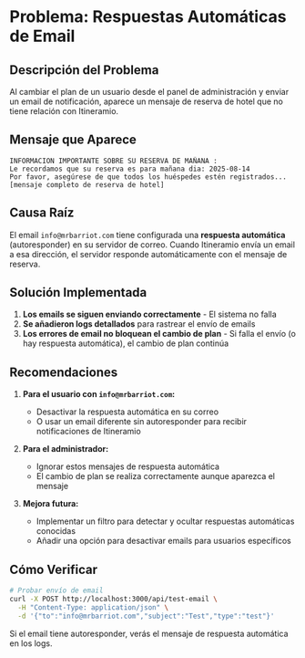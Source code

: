# Problema: Respuestas Automáticas de Email

## Descripción del Problema
Al cambiar el plan de un usuario desde el panel de administración y enviar un email de notificación, aparece un mensaje de reserva de hotel que no tiene relación con Itineramio.

## Mensaje que Aparece
```
INFORMACION IMPORTANTE SOBRE SU RESERVA DE MAÑANA : 
Le recordamos que su reserva es para mañana dia: 2025-08-14
Por favor, asegúrese de que todos los huéspedes estén registrados...
[mensaje completo de reserva de hotel]
```

## Causa Raíz
El email `info@mrbarriot.com` tiene configurada una **respuesta automática** (autoresponder) en su servidor de correo. Cuando Itineramio envía un email a esa dirección, el servidor responde automáticamente con el mensaje de reserva.

## Solución Implementada

1. **Los emails se siguen enviando correctamente** - El sistema no falla
2. **Se añadieron logs detallados** para rastrear el envío de emails
3. **Los errores de email no bloquean el cambio de plan** - Si falla el envío (o hay respuesta automática), el cambio de plan continúa

## Recomendaciones

1. **Para el usuario con `info@mrbarriot.com`:**
   - Desactivar la respuesta automática en su correo
   - O usar un email diferente sin autoresponder para recibir notificaciones de Itineramio

2. **Para el administrador:**
   - Ignorar estos mensajes de respuesta automática
   - El cambio de plan se realiza correctamente aunque aparezca el mensaje

3. **Mejora futura:**
   - Implementar un filtro para detectar y ocultar respuestas automáticas conocidas
   - Añadir una opción para desactivar emails para usuarios específicos

## Cómo Verificar
```bash
# Probar envío de email
curl -X POST http://localhost:3000/api/test-email \
  -H "Content-Type: application/json" \
  -d '{"to":"info@mrbarriot.com","subject":"Test","type":"test"}'
```

Si el email tiene autoresponder, verás el mensaje de respuesta automática en los logs.